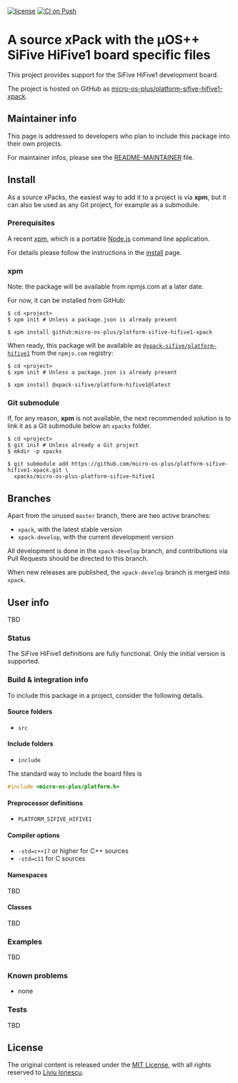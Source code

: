 [![license](https://img.shields.io/github/license/micro-os-plus/platform-sifive-hifive1-xpack)](https://github.com/micro-os-plus/platform-sifive-hifive1-xpack/blob/xpack/LICENSE)
[![CI on Push](https://github.com/micro-os-plus/platform-sifive-hifive1-xpack/workflows/CI%20on%20Push/badge.svg)](https://github.com/micro-os-plus/platform-sifive-hifive1-xpack/actions?query=workflow%3A%22CI+on+Push%22)

# A source xPack with the µOS++ SiFive HiFive1 board specific files

This project provides support for the SiFive HiFive1 development board.

The project is hosted on GitHub as
[micro-os-plus/platform-sifive-hifive1-xpack](https://github.com/micro-os-plus/platform-sifive-hifive1-xpack).

## Maintainer info

This page is addressed to developers who plan to include this package
into their own projects.

For maintainer infos, please see the
[README-MAINTAINER](README-MAINTAINER.md) file.

## Install

As a source xPacks, the easiest way to add it to a project is via **xpm**,
but it can also be used as any Git project, for example as a submodule.

### Prerequisites

A recent [xpm](https://xpack.github.io/xpm/),
which is a portable [Node.js](https://nodejs.org/) command line application.

For details please follow the instructions in the
[install](https://xpack.github.io/install/) page.

### xpm

Note: the package will be available from npmjs.com at a later date.

For now, it can be installed from GitHub:

```console
$ cd <project>
$ xpm init # Unless a package.json is already present

$ xpm install github:micro-os-plus/platform-sifive-hifive1-xpack
```

When ready, this package will be available as
[`@xpack-sifive/platform-hifive1`](https://www.npmjs.com/package/@xpack-sifive/platform-hifive1)
from the `npmjs.com` registry:

```console
$ cd <project>
$ xpm init # Unless a package.json is already present

$ xpm install @xpack-sifive/platform-hifive1@latest
```

### Git submodule

If, for any reason, **xpm** is not available, the next recommended
solution is to link it as a Git submodule below an `xpacks` folder.

```console
$ cd <project>
$ git init # Unless already a Git project
$ mkdir -p xpacks

$ git submodule add https://github.com/micro-os-plus/platform-sifive-hifive1-xpack.git \
  xpacks/micro-os-plus-platform-sifive-hifive1
```

## Branches

Apart from the unused `master` branch, there are two active branches:

- `xpack`, with the latest stable version
- `xpack-develop`, with the current development version

All development is done in the `xpack-develop` branch, and contributions via
Pull Requests should be directed to this branch.

When new releases are published, the `xpack-develop` branch is merged
into `xpack`.

## User info

TBD

### Status

The SiFive HiFive1 definitions are fully functional. Only the
initial version is supported.

### Build & integration info

To include this package in a project, consider the following details.

#### Source folders

- `src`

#### Include folders

- `include`

The standard way to include the board files is

```c
#include <micro-os-plus/platform.h>
```

#### Preprocessor definitions

- `PLATFORM_SIFIVE_HIFIVE1`

#### Compiler options

- `-std=c++17` or higher for C++ sources
- `-std=c11` for C sources

#### Namespaces

TBD

#### Classes

TBD

### Examples

TBD

### Known problems

- none

### Tests

TBD

## License

The original content is released under the
[MIT License](https://opensource.org/licenses/MIT/),
with all rights reserved to
[Liviu Ionescu](https://github.com/ilg-ul/).
